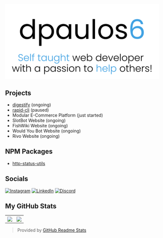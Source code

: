 <a href="https://github.com/dpaulos6"> 
<img src="https://github.com/dpaulos6/dpaulos6/blob/main/dpaulos6_banner.svg" alt="dpaulos6' github banner" style="width: 500px;" />
</a>

<h2>Projects</h2>

- [digestify](https://digestify.dev) (ongoing)
- [rapid-cli](https://github.com/dpaulos6/rapid-cli) (paused)
- Modular E-Commerce Platform (just started)
- SlotBot Website (ongoing)
- FishWiki Website (ongoing)
- Would You Bot Website (ongoing)
- Rivo Website (ongoing)

<h2>NPM Packages</h2>

- [http-status-utils](https://www.npmjs.com/package/http-status-utils)

<h2>Socials</h2>

[![Instagram](https://skillicons.dev/icons?i=instagram)](https://instagram.com/dpaulos6)
[![LinkedIn](https://skillicons.dev/icons?i=linkedin)](https://linkedin.com/in/dpaulos6)
[![Discord](https://skillicons.dev/icons?i=discord)](https://discord.gg/Y7ujpKmmma)

<h2>My GitHub Stats</h2>

<table>
  <tr>
    <td align="center" style="padding=0;width=50%;">
      <img align="center" style="padding=0;" src="https://github-readme-stats.vercel.app/api?username=dpaulos6&show_icons=true&title_color=40a2e3&text_color=5f5f5f&bg_color=00000000&hide_border=true&icon_color=40a2e3&count_private=true" />
    </td>
    <td align="center" style="padding=0;width=50%;">
      <img align="center" style="padding=0;" src="https://github-readme-stats.vercel.app/api/top-langs/?username=dpaulos6&layout=compact&show_icons=true&title_color=40a2e3&text_color=9f9f9f&bg_color=00000000&hide_border=true&icon_color=40a2e3&count_private=true&exclude_repo=FastOrder-PAP" />
    </td>
  </tr>
</table>

> Provided by [GitHub Readme Stats](https://github.com/anuraghazra/github-readme-stats)
